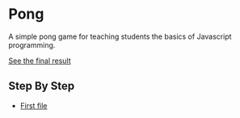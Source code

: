 # Pong

A simple pong game for teaching students the basics of Javascript programming.

[See the final result](http://smcq.github.com/Hack-the-Future/pong%20final.html)

## Step By Step

* [First file](https://github.com/smcq/Hack-the-Future/raw/master/1%20hello.html)
